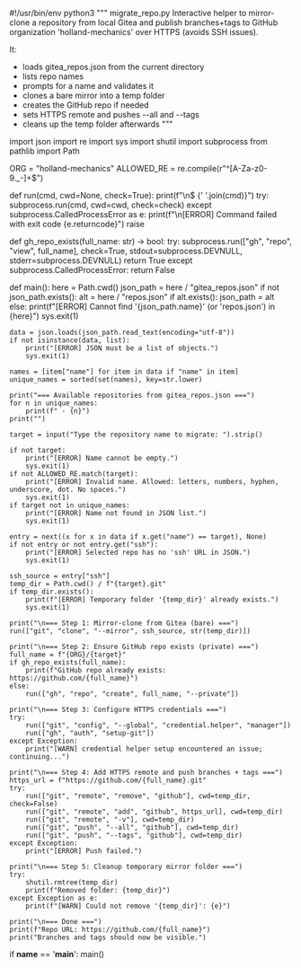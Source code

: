 #!/usr/bin/env python3
"""
migrate_repo.py
Interactive helper to mirror-clone a repository from local Gitea and publish branches+tags
to GitHub organization 'holland-mechanics' over HTTPS (avoids SSH issues).

It:
- loads gitea_repos.json from the current directory
- lists repo names
- prompts for a name and validates it
- clones a bare mirror into a temp folder
- creates the GitHub repo if needed
- sets HTTPS remote and pushes --all and --tags
- cleans up the temp folder afterwards
"""

import json
import re
import sys
import shutil
import subprocess
from pathlib import Path

ORG = "holland-mechanics"
ALLOWED_RE = re.compile(r"^[A-Za-z0-9._-]+$")

def run(cmd, cwd=None, check=True):
    print(f"\n$ {' '.join(cmd)}")
    try:
        subprocess.run(cmd, cwd=cwd, check=check)
    except subprocess.CalledProcessError as e:
        print(f"\n[ERROR] Command failed with exit code {e.returncode}")
        raise

def gh_repo_exists(full_name: str) -> bool:
    try:
        subprocess.run(["gh", "repo", "view", full_name],
                       check=True, stdout=subprocess.DEVNULL, stderr=subprocess.DEVNULL)
        return True
    except subprocess.CalledProcessError:
        return False

def main():
    here = Path.cwd()
    json_path = here / "gitea_repos.json"
    if not json_path.exists():
        alt = here / "repos.json"
        if alt.exists():
            json_path = alt
        else:
            print(f"[ERROR] Cannot find '{json_path.name}' (or 'repos.json') in {here}")
            sys.exit(1)

    data = json.loads(json_path.read_text(encoding="utf-8"))
    if not isinstance(data, list):
        print("[ERROR] JSON must be a list of objects.")
        sys.exit(1)

    names = [item["name"] for item in data if "name" in item]
    unique_names = sorted(set(names), key=str.lower)

    print("=== Available repositories from gitea_repos.json ===")
    for n in unique_names:
        print(f" - {n}")
    print("")

    target = input("Type the repository name to migrate: ").strip()

    if not target:
        print("[ERROR] Name cannot be empty.")
        sys.exit(1)
    if not ALLOWED_RE.match(target):
        print("[ERROR] Invalid name. Allowed: letters, numbers, hyphen, underscore, dot. No spaces.")
        sys.exit(1)
    if target not in unique_names:
        print("[ERROR] Name not found in JSON list.")
        sys.exit(1)

    entry = next((x for x in data if x.get("name") == target), None)
    if not entry or not entry.get("ssh"):
        print("[ERROR] Selected repo has no 'ssh' URL in JSON.")
        sys.exit(1)

    ssh_source = entry["ssh"]
    temp_dir = Path.cwd() / f"{target}.git"
    if temp_dir.exists():
        print(f"[ERROR] Temporary folder '{temp_dir}' already exists.")
        sys.exit(1)

    print("\n=== Step 1: Mirror-clone from Gitea (bare) ===")
    run(["git", "clone", "--mirror", ssh_source, str(temp_dir)])

    print("\n=== Step 2: Ensure GitHub repo exists (private) ===")
    full_name = f"{ORG}/{target}"
    if gh_repo_exists(full_name):
        print(f"GitHub repo already exists: https://github.com/{full_name}")
    else:
        run(["gh", "repo", "create", full_name, "--private"])

    print("\n=== Step 3: Configure HTTPS credentials ===")
    try:
        run(["git", "config", "--global", "credential.helper", "manager"])
        run(["gh", "auth", "setup-git"])
    except Exception:
        print("[WARN] credential helper setup encountered an issue; continuing...")

    print("\n=== Step 4: Add HTTPS remote and push branches + tags ===")
    https_url = f"https://github.com/{full_name}.git"
    try:
        run(["git", "remote", "remove", "github"], cwd=temp_dir, check=False)
        run(["git", "remote", "add", "github", https_url], cwd=temp_dir)
        run(["git", "remote", "-v"], cwd=temp_dir)
        run(["git", "push", "--all", "github"], cwd=temp_dir)
        run(["git", "push", "--tags", "github"], cwd=temp_dir)
    except Exception:
        print("[ERROR] Push failed.")

    print("\n=== Step 5: Cleanup temporary mirror folder ===")
    try:
        shutil.rmtree(temp_dir)
        print(f"Removed folder: {temp_dir}")
    except Exception as e:
        print(f"[WARN] Could not remove '{temp_dir}': {e}")

    print("\n=== Done ===")
    print(f"Repo URL: https://github.com/{full_name}")
    print("Branches and tags should now be visible.")

if __name__ == '__main__':
    main()
